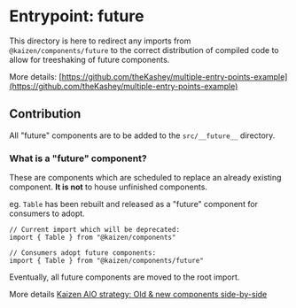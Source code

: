 # Entrypoint: future

This directory is here to redirect any imports from `@kaizen/components/future` to the correct distribution of compiled code to allow for treeshaking of future components.

More details: [https://github.com/theKashey/multiple-entry-points-example](https://github.com/theKashey/multiple-entry-points-example)

## Contribution

All "future" components are to be added to the `src/__future__` directory.

### What is a "future" component?

These are components which are scheduled to replace an already existing component. **It is not** to house unfinished components.

eg. `Table` has been rebuilt and released as a "future" component for consumers to adopt.

```
// Current import which will be deprecated:
import { Table } from "@kaizen/components"

// Consumers adopt future components:
import { Table } from "@kaizen/components/future"
```

Eventually, all future components are moved to the root import.

More details [Kaizen AIO strategy: Old & new components side-by-side](https://cultureamp.atlassian.net/wiki/spaces/DesignSystem/pages/2963439636/Kaizen+all-in-one+strategy#Old-%26-new-components-side-by-side)